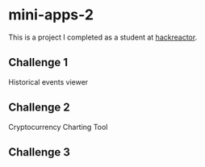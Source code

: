 # mini-apps-2
This is a project I completed as a student at [hackreactor](http://hackreactor.com).

## Challenge 1
Historical events viewer

## Challenge 2
Cryptocurrency Charting Tool

## Challenge 3
